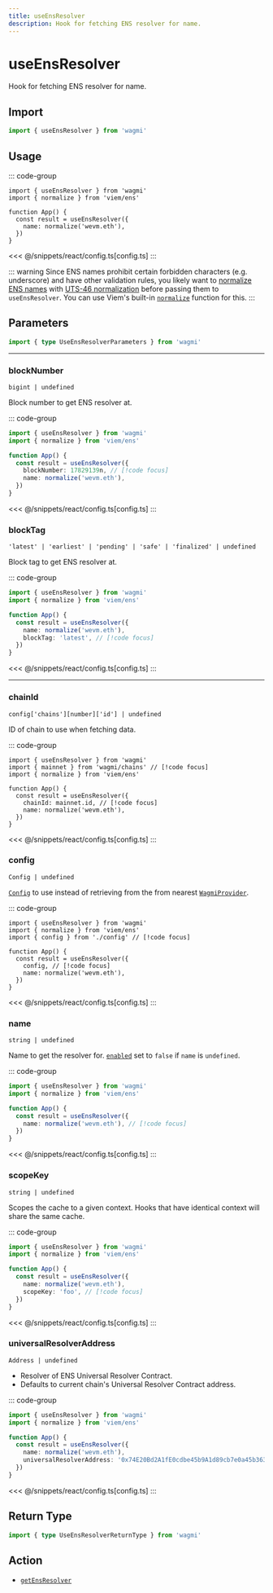 ```yaml
---
title: useEnsResolver
description: Hook for fetching ENS resolver for name.
---
```


<script setup>
const packageName = 'wagmi'
const actionName = 'getEnsResolver'
const typeName = 'GetEnsResolver'
const TData = 'string | null'
const TError = 'GetEnsResolverErrorType'
</script>

# useEnsResolver

Hook for fetching ENS resolver for name.

## Import

```ts
import { useEnsResolver } from 'wagmi'
```

## Usage

::: code-group
```tsx [index.tsx]
import { useEnsResolver } from 'wagmi'
import { normalize } from 'viem/ens'

function App() {
  const result = useEnsResolver({
    name: normalize('wevm.eth'),
  })
}
```
<<< @/snippets/react/config.ts[config.ts]
:::

::: warning
Since ENS names prohibit certain forbidden characters (e.g. underscore) and have other validation rules, you likely want to [normalize ENS names](https://docs.ens.domains/contract-api-reference/name-processing#normalising-names) with [UTS-46 normalization](https://unicode.org/reports/tr46) before passing them to `useEnsResolver`. You can use Viem's built-in [`normalize`](https://viem.sh/docs/ens/utilities/normalize) function for this.
:::

## Parameters

```ts
import { type UseEnsResolverParameters } from 'wagmi'
```

---

### blockNumber

`bigint | undefined`

Block number to get ENS resolver at.

::: code-group
```ts [index.ts]
import { useEnsResolver } from 'wagmi'
import { normalize } from 'viem/ens'

function App() {
  const result = useEnsResolver({
    blockNumber: 17829139n, // [!code focus]
    name: normalize('wevm.eth'),
  })
}
```
<<< @/snippets/react/config.ts[config.ts]
:::

### blockTag

`'latest' | 'earliest' | 'pending' | 'safe' | 'finalized' | undefined`

Block tag to get ENS resolver at.

::: code-group
```ts [index.ts]
import { useEnsResolver } from 'wagmi'
import { normalize } from 'viem/ens'

function App() {
  const result = useEnsResolver({
    name: normalize('wevm.eth'),
    blockTag: 'latest', // [!code focus]
  })
}
```
<<< @/snippets/react/config.ts[config.ts]
:::

---

### chainId

`config['chains'][number]['id'] | undefined`

ID of chain to use when fetching data.

::: code-group
```tsx [index.tsx]
import { useEnsResolver } from 'wagmi'
import { mainnet } from 'wagmi/chains' // [!code focus]
import { normalize } from 'viem/ens'

function App() {
  const result = useEnsResolver({
    chainId: mainnet.id, // [!code focus]
    name: normalize('wevm.eth'),
  })
}
```
<<< @/snippets/react/config.ts[config.ts]
:::

### config

`Config | undefined`

[`Config`](/react/api/createConfig#config) to use instead of retrieving from the from nearest [`WagmiProvider`](/react/api/WagmiProvider).

::: code-group
```tsx [index.tsx]
import { useEnsResolver } from 'wagmi'
import { normalize } from 'viem/ens'
import { config } from './config' // [!code focus]

function App() {
  const result = useEnsResolver({
    config, // [!code focus]
    name: normalize('wevm.eth'),
  })
}
```
<<< @/snippets/react/config.ts[config.ts]
:::

### name

`string | undefined`

Name to get the resolver for. [`enabled`](#enabled) set to `false` if `name` is `undefined`.

::: code-group
```ts [index.ts]
import { useEnsResolver } from 'wagmi'
import { normalize } from 'viem/ens'

function App() {
  const result = useEnsResolver({
    name: normalize('wevm.eth'), // [!code focus]
  })
}
```
<<< @/snippets/react/config.ts[config.ts]
:::

### scopeKey

`string | undefined`

Scopes the cache to a given context. Hooks that have identical context will share the same cache.

::: code-group
```ts [index.ts]
import { useEnsResolver } from 'wagmi'
import { normalize } from 'viem/ens'

function App() {
  const result = useEnsResolver({
    name: normalize('wevm.eth'),
    scopeKey: 'foo', // [!code focus]
  })
}
```
<<< @/snippets/react/config.ts[config.ts]
:::

### universalResolverAddress

`Address | undefined`

- Resolver of ENS Universal Resolver Contract.
- Defaults to current chain's Universal Resolver Contract address.

::: code-group
```ts [index.ts]
import { useEnsResolver } from 'wagmi'
import { normalize } from 'viem/ens'

function App() {
  const result = useEnsResolver({
    name: normalize('wevm.eth'),
    universalResolverAddress: '0x74E20Bd2A1fE0cdbe45b9A1d89cb7e0a45b36376', // [!code focus]
  })
}
```
<<< @/snippets/react/config.ts[config.ts]
:::

<!--@include: @shared/query-options.md-->

## Return Type

```ts
import { type UseEnsResolverReturnType } from 'wagmi'
```

<!--@include: @shared/query-result.md-->

<!--@include: @shared/query-imports.md-->

## Action

- [`getEnsResolver`](/core/api/actions/getEnsResolver)
